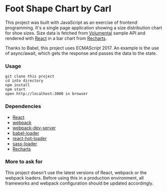 Foot Shape Chart by Carl
=====================

This project was built with JavaScript as an exercise of frontend programming. It's a single page application showing a size distribution chart for shoe sizes. 
Size data is fetched from [Volumental](https://www.volumental.com/) sample API and rendered with [React](https://reactjs.org/) in a bar chart from [Recharts](http://recharts.org/#/en-US/). 

Thanks to Babel, this project uses ECMAScript 2017. An example is the use of async/await, which gets the response and passes the data to the state.

### Usage

```
git clone this project
cd into directory
npm install
npm start
open http://localhost:3000 in browser
```

### Dependencies

* [React](https://reactjs.org/)
* [webpack](https://webpack.js.org/)
* [webpack-dev-server](https://github.com/webpack/webpack-dev-server)
* [babel-loader](https://github.com/babel/babel-loader)
* [react-hot-loader](https://github.com/gaearon/react-hot-loader)
* [sass-loader](https://github.com/webpack-contrib/sass-loader)
* [Recharts](http://recharts.org/#/en-US/)

### More to ask for
This project doesn't use the latest versions of React, webpack or the webpack loaders. Before using this in a production environment, all frameworks and webpack configuration should be updated accordingly.
 
